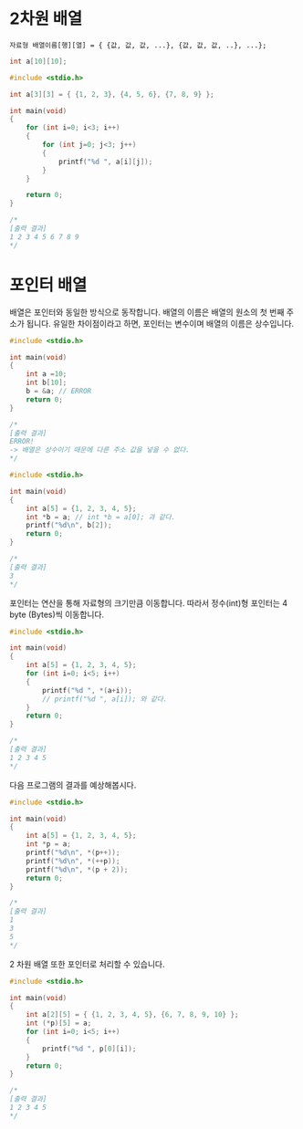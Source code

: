 # 2차원 배열

`자료형 배열이름[행][열] = { {값, 값, 값, ...}, {값, 값, 값, ..}, ...};`

```cpp
int a[10][10];
```

```cpp
#include <stdio.h>

int a[3][3] = { {1, 2, 3}, {4, 5, 6}, {7, 8, 9} };

int main(void)
{
	for (int i=0; i<3; i++)
	{
		for (int j=0; j<3; j++)
		{
			printf("%d ", a[i][j]);
		}
	}

	return 0;
}

/*
[출력 결과]
1 2 3 4 5 6 7 8 9
*/
```

# 포인터 배열

배열은 포인터와 동일한 방식으로 동작합니다. 배열의 이름은 배열의 원소의 첫 번째 주소가 됩니다. 유일한 차이점이라고 하면, 포인터는 변수이며 배열의 이름은 상수입니다.

```cpp
#include <stdio.h>

int main(void)
{
	int a =10;
	int b[10];
	b = &a; // ERROR
	return 0;
}

/*
[출력 결과]
ERROR!
-> 배열은 상수이기 때문에 다른 주소 값을 넣을 수 없다.
*/
```

```cpp
#include <stdio.h>

int main(void)
{
	int a[5] = {1, 2, 3, 4, 5};
	int *b = a; // int *b = a[0]; 과 같다.
	printf("%d\n", b[2]);
	return 0;
}

/*
[출력 결과]
3
*/
```

포인터는 연산을 통해 자료형의 크기만큼 이동합니다. 따라서 정수(int)형 포인터는 4 byte (Bytes)씩 이동합니다.

```cpp
#include <stdio.h>

int main(void)
{
	int a[5] = {1, 2, 3, 4, 5};
	for (int i=0; i<5; i++)
	{
		printf("%d ", *(a+i));
		// printf("%d ", a[i]); 와 같다.
	}
	return 0;
}

/*
[출력 결과]
1 2 3 4 5
*/
```

다음 프로그램의 결과를 예상해봅시다.

```cpp
#include <stdio.h>

int main(void)
{
	int a[5] = {1, 2, 3, 4, 5};
	int *p = a;
	printf("%d\n", *(p++));
	printf("%d\n", *(++p));
	printf("%d\n", *(p + 2));
	return 0;
}

/*
[출력 결과]
1
3
5
*/
```

2 차원 배열 또한 포인터로 처리할 수 있습니다.

```cpp
#include <stdio.h>

int main(void)
{
	int a[2][5] = { {1, 2, 3, 4, 5}, {6, 7, 8, 9, 10} };
	int (*p)[5] = a;
	for (int i=0; i<5; i++)
	{
		printf("%d ", p[0][i]);
	}
	return 0;
}

/*
[출력 결과]
1 2 3 4 5
*/
```
